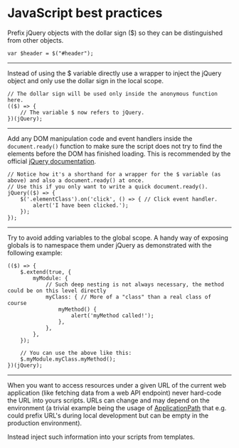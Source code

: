 # JavaScript best practices



Prefix jQuery objects with the dollar sign ($) so they can be distinguished from other objects.

    var $header = $("#header");

----------

Instead of using the $ variable directly use a wrapper to inject the jQuery object and only use the dollar sign in the local scope.

    // The dollar sign will be used only inside the anonymous function here.
    (($) => {
        // The variable $ now refers to jQuery.
    })(jQuery);

----------

Add any DOM manipulation code and event handlers inside the `document.ready()` function to make sure the script does not try to find the elements before the DOM has finished loading. This is recommended by the official [jQuery documentation](https://api.jquery.com/ready/).

    // Notice how it's a shorthand for a wrapper for the $ variable (as above) and also a document.ready() at once.
    // Use this if you only want to write a quick document.ready().
    jQuery(($) => {
        $('.elementClass').on('click', () => { // Click event handler.
            alert('I have been clicked.');
        });
    });
    
----------

Try to avoid adding variables to the global scope. A handy way of exposing globals is to namespace them under jQuery as demonstrated with the following example:
    
    (($) => {
        $.extend(true, {
            myModule: {
                // Such deep nesting is not always necessary, the method could be on this level directly
                myClass: { // More of a "class" than a real class of course
                    myMethod() {
                        alert('myMethod called!');
                    },
                },
            },
        });

        // You can use the above like this:
        $.myModule.myClass.myMethod();
    })(jQuery);

----------

When you want to access resources under a given URL of the current web application (like fetching data from a web API endpoint) never hard-code the URL into yours scripts. URLs can change and may depend on the environment (a trivial example being the usage of [ApplicationPath](http://msdn.microsoft.com/en-us/library/system.web.httprequest.applicationpath%28v=vs.110%29.aspx) that e.g. could prefix URL's during local development but can be empty in the production environment).

Instead inject such information into your scripts from templates.